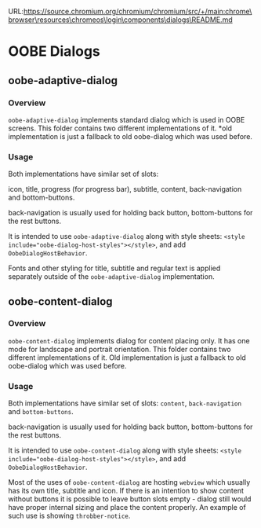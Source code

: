 URL:https://source.chromium.org/chromium/chromium/src/+/main:chrome\browser\resources\chromeos\login\components\dialogs\README.md
# OOBE Dialogs

## oobe-adaptive-dialog

### Overview

`oobe-adaptive-dialog` implements standard dialog which is used in OOBE screens.
This folder contains two different implementations of it. *old implementation is
just a fallback to old oobe-dialog which was used before.

### Usage

Both implementations have similar set of slots:

icon, title, progress (for progress bar), subtitle, content, back-navigation and
bottom-buttons.

back-navigation is usually used for holding back button, bottom-buttons for the
rest buttons.

It is intended to use `oobe-adaptive-dialog` along with style sheets:
`<style include="oobe-dialog-host-styles"></style>`, and add `OobeDialogHostBehavior`.

Fonts and other styling for title, subtitle and regular text is applied
separately outside of the `oobe-adaptive-dialog` implementation.

## oobe-content-dialog

### Overview

`oobe-content-dialog` implements dialog for content placing only. It has one
mode for landscape and portrait orientation. This folder contains two different
implementations of it. Old implementation is just a fallback to old oobe-dialog
which was used before.

### Usage

Both implementations have similar set of slots:
`content`, `back-navigation` and `bottom-buttons`.

back-navigation is usually used for holding back button, bottom-buttons for the
rest buttons.

It is intended to use `oobe-content-dialog` along with style sheets:
`<style include="oobe-dialog-host-styles"></style>`, and add `OobeDialogHostBehavior`.

Most of the uses of `oobe-content-dialog` are hosting `webview` which usually
has its own title, subtitle and icon.
If there is an intention to show content without buttons it is possible to leave
button slots empty - dialog still would have proper internal sizing and place
the content properly. An example of such use is showing `throbber-notice`.
